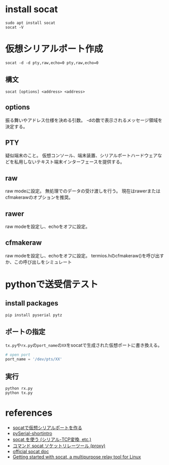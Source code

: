 # install socat
```shell
sudo apt install socat
socat -V
```

# 仮想シリアルポート作成
```
socat -d -d pty,raw,echo=0 pty,raw,echo=0
```

## 構文
`socat [options] <address> <address>`

## options
振る舞いやアドレス仕様を決める引数。
-dの数で表示されるメッセージ領域を決定する。

## PTY
疑似端末のこと。
仮想コンソール、端末装置、シリアルポートハードウェアなどを私用しないテキスト端末インターフェースを提供する。

## raw
raw modeに設定。
無処理でのデータの受け渡しを行う。
現在はrawerまたはcfmakerawのオプションを推奨。

## rawer
raw modeを設定し、echoをオフに設定。

## cfmakeraw
raw modeを設定し、echoをオフに設定。
termios.hのcfmakeraw()を呼び出すか、この呼び出しをシミュレート

# pythonで送受信テスト

## install packages
```
pip install pyserial pytz
```

## ポートの指定
`tx.py`や`rx.py`の`port_name`の`XX`をsocatで生成された仮想ポートに書き換える。

```python
# open port
port_name = '/dev/pts/XX'
```

## 実行
```
python rx.py
python tx.py
```

# references
- [socatで仮想シリアルポートを作る](https://qiita.com/uhey22e/items/dc41d7fa1075970e66a1)
- [pySerial-shortintro](https://pyserial.readthedocs.io/en/latest/shortintro.html)
- [socat を使う (シリアル-TCP変換, etc.)](https://ma-tech.centurysys.jp/doku.php?id=mae3xx_tips:use_socat:start)
- [コマンド socat ソケットリレーツール (proxy)](http://x68000.q-e-d.net/~68user/unix/pickup?socat)
- [official socat doc](http://www.dest-unreach.org/socat/doc/socat.html#EXAMPLE_OPTION_TERMIOS_RAWER)
- [Getting started with socat, a multipurpose relay tool for Linux](https://www.redhat.com/sysadmin/getting-started-socat)